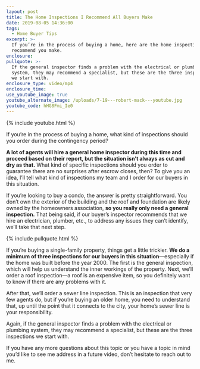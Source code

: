 ```yaml
---
layout: post
title: The Home Inspections I Recommend All Buyers Make
date: 2019-08-05 14:36:00
tags:
  - Home Buyer Tips
excerpt: >-
  If you’re in the process of buying a home, here are the home inspections I
  recommend you make.
enclosure:
pullquote: >-
  If the general inspector finds a problem with the electrical or plumbing
  system, they may recommend a specialist, but these are the three inspections
  we start with.
enclosure_type: video/mp4
enclosure_time:
use_youtube_image: true
youtube_alternate_image: /uploads/7-19---robert-mack---youtube.jpg
youtube_code: hHG8Fmi_Ie0
---
```


{% include youtube.html %}

If you’re in the process of buying a home, what kind of inspections should you order during the contingency period?

**A lot of agents will hire a general home inspector during this time and proceed based on their report, but the situation isn’t always as cut and dry as that.** What kind of specific inspections should you order to guarantee there are no surprises after escrow closes, then? To give you an idea, I’ll tell what kind of inspections my team and I order for our buyers in this situation.&nbsp;

If you’re looking to buy a condo, the answer is pretty straightforward. You don’t own the exterior of the building and the roof and foundation are likely owned by the homeowners association, **so you really only need a general inspection.** That being said, if our buyer’s inspector recommends that we hire an electrician, plumber, etc., to address any issues they can’t identify, we’ll take that next step.&nbsp;

{% include pullquote.html %}

If you’re buying a single-family property, things get a little trickier. **We do a minimum of three inspections for our buyers in this situation**—especially if the home was built before the year 2000. The first is the general inspection, which will help us understand the inner workings of the property. Next, we’ll order a roof inspection—a roof is an expensive item, so you definitely want to know if there are any problems with it.&nbsp;

After that, we’ll order a sewer line inspection. This is an inspection that very few agents do, but if you’re buying an older home, you need to understand that, up until the point that it connects to the city, your home’s sewer line is your responsibility.&nbsp;

Again, if the general inspector finds a problem with the electrical or plumbing system, they may recommend a specialist, but these are the three inspections we start with.&nbsp;

If you have any more questions about this topic or you have a topic in mind you’d like to see me address in a future video, don’t hesitate to reach out to me.